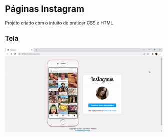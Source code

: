 # Páginas Instagram
Projeto criado com o intuito de praticar CSS e HTML
## Tela

![Projeto](https://github.com/rebeca8/Pagina-Instagram/blob/master/img/demonstrativo.gif)

